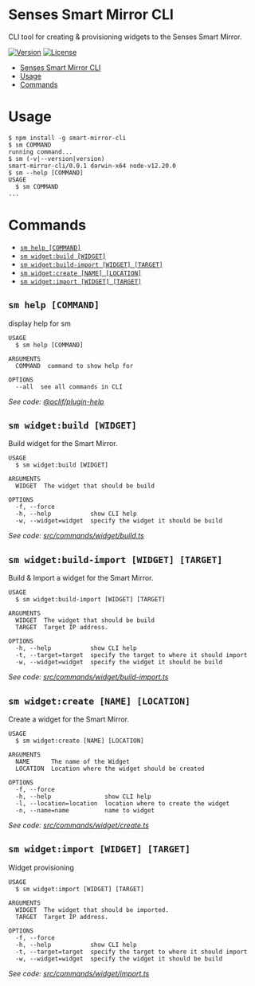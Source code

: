 # Senses Smart Mirror CLI

CLI tool for creating & provisioning widgets to the Senses Smart Mirror.

[![Version](https://img.shields.io/npm/v/smart-mirror-cli.svg)](https://npmjs.org/package/senses-cli)
[![License](https://img.shields.io/npm/l/smart-mirror-cli.svg)](https://github.com/petarblazevski/smart-mirror-cli/blob/master/package.json)

<!-- toc -->
* [Senses Smart Mirror CLI](#senses-smart-mirror-cli)
* [Usage](#usage)
* [Commands](#commands)
<!-- tocstop -->
# Usage
<!-- usage -->
```sh-session
$ npm install -g smart-mirror-cli
$ sm COMMAND
running command...
$ sm (-v|--version|version)
smart-mirror-cli/0.0.1 darwin-x64 node-v12.20.0
$ sm --help [COMMAND]
USAGE
  $ sm COMMAND
...
```
<!-- usagestop -->
# Commands
<!-- commands -->
* [`sm help [COMMAND]`](#sm-help-command)
* [`sm widget:build [WIDGET]`](#sm-widgetbuild-widget)
* [`sm widget:build-import [WIDGET] [TARGET]`](#sm-widgetbuild-import-widget-target)
* [`sm widget:create [NAME] [LOCATION]`](#sm-widgetcreate-name-location)
* [`sm widget:import [WIDGET] [TARGET]`](#sm-widgetimport-widget-target)

## `sm help [COMMAND]`

display help for sm

```
USAGE
  $ sm help [COMMAND]

ARGUMENTS
  COMMAND  command to show help for

OPTIONS
  --all  see all commands in CLI
```

_See code: [@oclif/plugin-help](https://github.com/oclif/plugin-help/blob/v3.2.3/src/commands/help.ts)_

## `sm widget:build [WIDGET]`

Build widget for the Smart Mirror.

```
USAGE
  $ sm widget:build [WIDGET]

ARGUMENTS
  WIDGET  The widget that should be build

OPTIONS
  -f, --force
  -h, --help           show CLI help
  -w, --widget=widget  specify the widget it should be build
```

_See code: [src/commands/widget/build.ts](https://github.com/senses-smart-mirror/senses-cli/blob/v0.0.1/src/commands/widget/build.ts)_

## `sm widget:build-import [WIDGET] [TARGET]`

Build & Import a widget for the Smart Mirror.

```
USAGE
  $ sm widget:build-import [WIDGET] [TARGET]

ARGUMENTS
  WIDGET  The widget that should be build
  TARGET  Target IP address.

OPTIONS
  -h, --help           show CLI help
  -t, --target=target  specify the target to where it should import
  -w, --widget=widget  specify the widget it should be build
```

_See code: [src/commands/widget/build-import.ts](https://github.com/senses-smart-mirror/senses-cli/blob/v0.0.1/src/commands/widget/build-import.ts)_

## `sm widget:create [NAME] [LOCATION]`

Create a widget for the Smart Mirror.

```
USAGE
  $ sm widget:create [NAME] [LOCATION]

ARGUMENTS
  NAME      The name of the Widget
  LOCATION  Location where the widget should be created

OPTIONS
  -f, --force
  -h, --help               show CLI help
  -l, --location=location  location where to create the widget
  -n, --name=name          name to widget
```

_See code: [src/commands/widget/create.ts](https://github.com/senses-smart-mirror/senses-cli/blob/v0.0.1/src/commands/widget/create.ts)_

## `sm widget:import [WIDGET] [TARGET]`

Widget provisioning

```
USAGE
  $ sm widget:import [WIDGET] [TARGET]

ARGUMENTS
  WIDGET  The widget that should be imported.
  TARGET  Target IP address.

OPTIONS
  -f, --force
  -h, --help           show CLI help
  -t, --target=target  specify the target to where it should import
  -w, --widget=widget  specify the widget it should be build
```

_See code: [src/commands/widget/import.ts](https://github.com/senses-smart-mirror/senses-cli/blob/v0.0.1/src/commands/widget/import.ts)_
<!-- commandsstop -->
